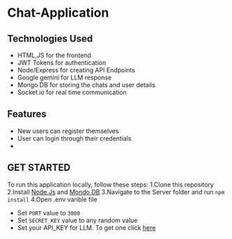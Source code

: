 # Chat-Application

## Technologies Used
- HTML,JS for the frontend
- JWT Tokens for authentication
- Node/Express for creating API Endpoints
- Google gemini for LLM response
- Mongo DB for storing the chats and user details
- Socket.io for real time communication

## Features 
- New users can register themselves 
- User can login through their credentials
- 




## GET STARTED
To run this application locally, follow these steps:
1.Clone this repository
2.Install [Node.Js](https://nodejs.org/en/download) and [Mondo DB](https://www.mongodb.com/try/download/community)
3.Navigate to the Server folder and run `npm install`
4.Open .env varible file
  - Set `PORT` value to `3000`
  - Set `SECRET_KEY` value to any random value
  - Set your API_KEY for LLM. To get one click [here]()
